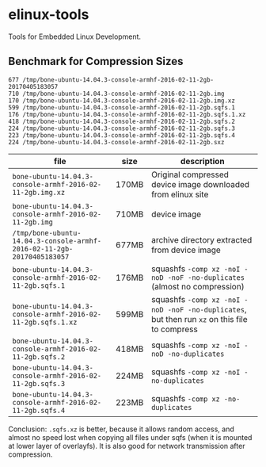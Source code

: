 # elinux-tools
Tools for Embedded Linux Development.


## Benchmark for Compression Sizes

```text
677	/tmp/bone-ubuntu-14.04.3-console-armhf-2016-02-11-2gb-20170405183057
710	/tmp/bone-ubuntu-14.04.3-console-armhf-2016-02-11-2gb.img
170	/tmp/bone-ubuntu-14.04.3-console-armhf-2016-02-11-2gb.img.xz
599	/tmp/bone-ubuntu-14.04.3-console-armhf-2016-02-11-2gb.sqfs.1
176	/tmp/bone-ubuntu-14.04.3-console-armhf-2016-02-11-2gb.sqfs.1.xz
418	/tmp/bone-ubuntu-14.04.3-console-armhf-2016-02-11-2gb.sqfs.2
224	/tmp/bone-ubuntu-14.04.3-console-armhf-2016-02-11-2gb.sqfs.3
223	/tmp/bone-ubuntu-14.04.3-console-armhf-2016-02-11-2gb.sqfs.4
224	/tmp/bone-ubuntu-14.04.3-console-armhf-2016-02-11-2gb.sxz
```

| file | size | description | 
|---|---|---|
| `bone-ubuntu-14.04.3-console-armhf-2016-02-11-2gb.img.xz` | 170MB | Original compressed device image downloaded from elinux site |
| `bone-ubuntu-14.04.3-console-armhf-2016-02-11-2gb.img` | 710MB | device image |
| `/tmp/bone-ubuntu-14.04.3-console-armhf-2016-02-11-2gb-20170405183057` | 677MB | archive directory extracted from device image |
| `bone-ubuntu-14.04.3-console-armhf-2016-02-11-2gb.sqfs.1` | 176MB | squashfs `-comp xz -noI -noD -noF -no-duplicates` (almost no compression) |
| `bone-ubuntu-14.04.3-console-armhf-2016-02-11-2gb.sqfs.1.xz` | 599MB | squashfs `-comp xz -noI -noD -noF -no-duplicates`, but then run `xz` on this file to compress |
| `bone-ubuntu-14.04.3-console-armhf-2016-02-11-2gb.sqfs.2` | 418MB | squashfs `-comp xz -noI -noD -no-duplicates` |
| `bone-ubuntu-14.04.3-console-armhf-2016-02-11-2gb.sqfs.3` | 224MB | squashfs `-comp xz -noI -no-duplicates` |
| `bone-ubuntu-14.04.3-console-armhf-2016-02-11-2gb.sqfs.4` | 223MB | squashfs `-comp xz -no-duplicates` |

Conclusion: `.sqfs.xz` is better, because it allows random access, and almost no speed lost when copying all files under sqfs (when it is mounted at lower layer of overlayfs). It is also good for network transmission after compression.

